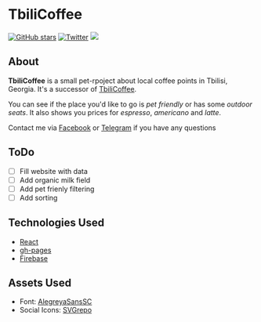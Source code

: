 # TbiliCoffee
<a href="https://github.com/kawaiier/tbilicoffee/stargazers"><img alt="GitHub stars" src="https://img.shields.io/github/stars/kawaiier/tbilicoffee"></a>
<a href="https://twitter.com/intent/tweet?text=Wow:&url=https%3A%2F%2Fgithub.com%2Fkawaiier%2Ftbilicoffee"><img alt="Twitter" src="https://img.shields.io/twitter/url?url=https%3A%2F%2Fgithub.com%2Fkawaiier%2Ftbilicoffee"></a>
<a href='https://liberapay.com/kawaiier/'><img src="https://img.shields.io/liberapay/patrons/kawaiier.svg?logo=liberapay"></a>

## About
**TbiliCoffee** is a small pet-rpoject about local coffee points in Tbilisi, Georgia. It's a successor of [TbiliCoffee](http://new.tbilicoffee.com).

You can see if the place you'd like to go is *pet friendly* or has some *outdoor seats*. It also shows you prices for *espresso*, *americano* and *latte*.

Contact me via [Facebook](https://www.facebook.com/Kawaiier) or [Telegram](https://t.me/kawaiier) if you have any questions


## ToDo
- [ ] Fill website with data
- [ ] Add organic milk field
- [ ] Add pet frienly filtering
- [ ] Add sorting

## Technologies Used
- [React](https://reactjs.org)
- [gh-pages](https://github.com/tschaub/gh-pages)
- [Firebase](https://firebase.google.com)

## Assets Used
- Font: [AlegreyaSansSC](https://fonts.google.com/specimen/Alegreya+Sans+SC)
- Social Icons: [SVGrepo](https://www.svgrepo.com)
